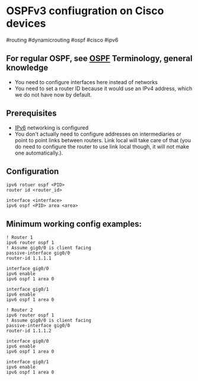 # OSPFv3 confiugration on Cisco devices
#routing #dynamicrouting #ospf #cisco #ipv6

For regular OSPF, see [OSPF](OSPF.md)
Terminology, general knowledge
---
- You need to configure interfaces here instead of networks
- You need to set a router ID because it would use an IPv4 address, which we do not have now by default.


Prerequisites
---
- [IPv6](IPv6.md) networking is configured
- You don't actually need to configure addresses on intermediaries or point to point links between routers. Link local will take care of that (you do need to configure the router to use link local though, it will not make one automatically.).


Configuration
---
```
ipv6 rotuer ospf <PID>
router id <router_id>

interface <interface>
ipv6 ospf <PID> area <area>
```
Minimum working config examples:
---
```
! Router 1
ipv6 router ospf 1
! Assume gig0/0 is client facing
passive-interface gig0/0
router-id 1.1.1.1

interface gig0/0
ipv6 enable
ipv6 ospf 1 area 0

interface gig0/1
ipv6 enable
ipv6 ospf 1 area 0

! Router 2
ipv6 router ospf 1
! Assume gig0/0 is client facing
passive-interface gig0/0
router-id 1.1.1.2

interface gig0/0
ipv6 enable
ipv6 ospf 1 area 0

interface gig0/1
ipv6 enable
ipv6 ospf 1 area 0
```
